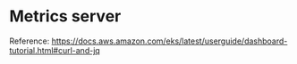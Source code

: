 # Metrics server

Reference: https://docs.aws.amazon.com/eks/latest/userguide/dashboard-tutorial.html#curl-and-jq